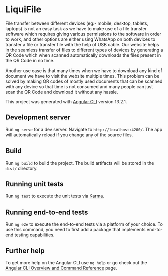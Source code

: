 # LiquiFile

  File transfer between different devices (eg:- mobile, desktop, tablets, laptops) is not an easy task as we have to make use of a file transfer software which requires giving various permissions to the software in order to work, and other options are either using WhatsApp on both devices to transfer a file or transfer file with the help of USB cable. Our website helps in the seamless transfer of files to different types of devices by generating a QR Code which when scanned automatically downloads the files present in the QR Code in no time.</br>

  Another use case is that many times when we have to download any kind of document we have to visit the website multiple times. This problem can be solved by making QR codes of mostly used documents that can be scanned with any device so that time is not consumed and many people can just scan the QR Code and download it without any hassle.

This project was generated with [Angular CLI](https://github.com/angular/angular-cli) version 13.2.1.

## Development server

Run `ng serve` for a dev server. Navigate to `http://localhost:4200/`. The app will automatically reload if you change any of the source files.

## Build

Run `ng build` to build the project. The build artifacts will be stored in the `dist/` directory.

## Running unit tests

Run `ng test` to execute the unit tests via [Karma](https://karma-runner.github.io).

## Running end-to-end tests

Run `ng e2e` to execute the end-to-end tests via a platform of your choice. To use this command, you need to first add a package that implements end-to-end testing capabilities.

## Further help

To get more help on the Angular CLI use `ng help` or go check out the [Angular CLI Overview and Command Reference](https://angular.io/cli) page.
